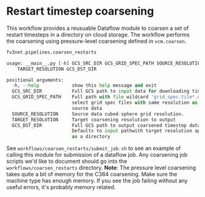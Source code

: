 Restart timestep coarsening
===========================

This workflow provides a reusuable Dataflow module to coarsen a set of restart
timesteps in a directory on cloud storage.  The workflow performs the coarsening
using pressure-level coarsening defined in `vcm.coarsen`.

```python
fv3net.pipelines.coarsen_restarts

usage: __main__.py [-h] GCS_SRC_DIR GCS_GRID_SPEC_PATH SOURCE_RESOLUTION 
    TARGET_RESOLUTION GCS_DST_DIR

positional arguments:
  -h, --help            show this help message and exit
  GCS_SRC_DIR           Full GCS path to input data for downloading timesteps
  GCS_GRID_SPEC_PATH    Full path with file wildcard 'grid_spec.tile*.nc' to
                        select grid spec files with same resolution as the
                        source data
  SOURCE_RESOLUTION     Source data cubed-sphere grid resolution.
  TARGET_RESOLUTION     Target coarsening resolution to output
  GCS_DST_DIR           Full GCS path to output coarsened timestep data.
                        Defaults to input pathwith target resolution appended
                        as a directory
```

See `workflows/coarsen_restarts/submit_job.sh` to see an example of calling this
module for submission of a dataflow job.  Any coarsening job scripts we'd like to document
should go into the `workflows/coarsen_restarts` directory.
**Note**: The pressure level coarsening takes quite a bit of memory
for the C384 coarsening.  Make sure the machine type has enough memory.  If you
see the job failing without any useful errors, it's probably memory related.
